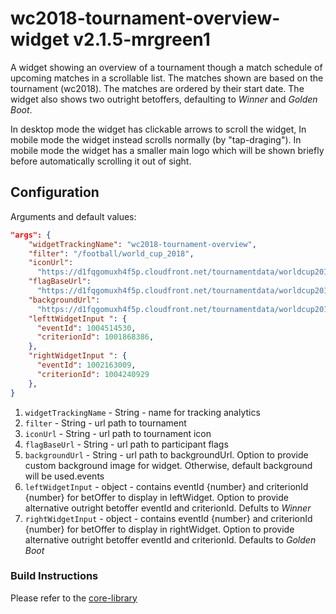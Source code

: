 # wc2018-tournament-overview-widget v2.1.5-mrgreen1

A widget showing an overview of a tournament though a match schedule of upcoming matches in a scrollable list. The matches shown are based on the tournament (wc2018). The matches are ordered by their start date. The widget also shows two outright betoffers, defaulting to _Winner_ and _Golden Boot_.

In desktop mode the widget has clickable arrows to scroll the widget, In mobile mode the widget instead scrolls normally (by "tap-draging"). In mobile mode the widget has a smaller main logo which will be shown briefly before automatically scrolling it out of sight.

## Configuration

Arguments and default values:

```json
"args": {
    "widgetTrackingName": "wc2018-tournament-overview",
    "filter": "/football/world_cup_2018",
    "iconUrl":
      "https://d1fqgomuxh4f5p.cloudfront.net/tournamentdata/worldcup2018/icons/world_cup_2018.svg",
    "flagBaseUrl":
      "https://d1fqgomuxh4f5p.cloudfront.net/tournamentdata/worldcup2018/icons/",
    "backgroundUrl":
      "https://d1fqgomuxh4f5p.cloudfront.net/tournamentdata/worldcup2018/overview-bw-bg-desktop.jpg",
    "lefttWidgetInput ": {
      "eventId": 1004514530,
      "criterionId": 1001868386,
    },
    "rightWidgetInput ": {
      "eventId": 1002163009,
      "criterionId": 1004240929
    },
}
```

1.  `widgetTrackingName` - String - name for tracking analytics
2.  `filter` - String - url path to tournament
3.  `iconUrl` - String - url path to tournament icon
4.  `flagBaseUrl` - String - url path to participant flags
5.  `backgroundUrl` - String - url path to backgroundUrl. Option to provide custom background image for widget. Otherwise, default background will be used.events
6.  `leftWidgetInput` - object - contains eventId {number} and criterionId {number} for betOffer to display in leftWidget. Option to provide alternative outright betoffer eventId and criterionId. Defults to _Winner_
7.  `rightWidgetInput` - object - contains eventId {number} and criterionId {number} for betOffer to display in rightWidget. Option to provide alternative outright betoffer eventId and criterionId. Defaults to _Golden Boot_

### Build Instructions

Please refer to the [core-library](https://github.com/kambi-sportsbook-widgets/widget-core-library)
